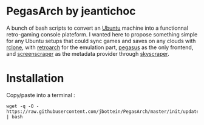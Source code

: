 # PegasArch by jeantichoc
A bunch of bash scripts to convert an [Ubuntu](https://ubuntu.com) machine into a functionnal retro-gaming console plateform. I wanted here to propose something simple for any Ubuntu setups that could sync games and saves on any clouds with [rclone](https://rclone.org), with [retroarch](https://www.retroarch.com) for the emulation part, [pegasus](https://pegasus-frontend.org) as the only frontend, and [screenscraper](https://www.screenscraper.fr) as the metadata provider through [skyscraper](https://github.com/muldjord/skyscraper).


# Installation

Copy/paste into a terminal :
```
wget -q -O - https://raw.githubusercontent.com/jbottein/PegasArch/master/init/update.sh | bash
```
